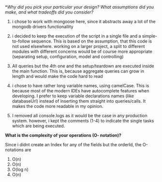 **Why did you pick your particular your design? What assumptions did you make, and what tradeoffs did you consider?*

1. i chose to work with mongoose here, since it abstracts away a lot of the mongodb drivers functionallity

2. i decided to keep the execution of the script in a single file and a simple-to-follow sequence.
   This is based on the assumption, that this code is not used elsewhere.
   working on a larger project, a split to different modules with different concerns would be of course more appropriate
   (separating setup, configuration, model and controlling)

3. All queries but the 4th one and the setup/teardown are executed inside the main function.
   This is, because aggregate queries can grow in length and would make the code hard to read

4. i chose to have rather long variable names, using camelCase.
   This is because most of the modern IDEs have autocomplete features when developing.
   I prefer to keep variable declarations names (like databaseUrl) instead of inserting them straight into queries/calls.
   It makes the code more readable in my opinion.

5. I removed all console.logs as it would be the case in any production system.
   however, i kept the comments (1-4) to indicate the single tasks which are being executed.

**What is the complexity of your operations (O- notation)?**

Since i didnt create an Index for any of the fields but the orderId, the O-notations are

1. O(n)
2. O(n)
3. O(log n)
4. O(n)
